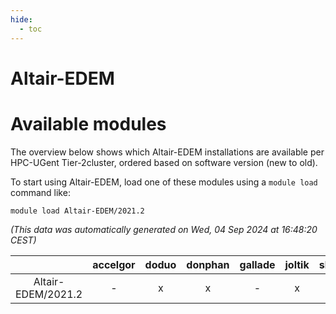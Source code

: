 ```yaml
---
hide:
  - toc
---
```


Altair-EDEM
===========

# Available modules


The overview below shows which Altair-EDEM installations are available per HPC-UGent Tier-2cluster, ordered based on software version (new to old).

To start using Altair-EDEM, load one of these modules using a `module load` command like:

```shell
module load Altair-EDEM/2021.2
```

*(This data was automatically generated on Wed, 04 Sep 2024 at 16:48:20 CEST)*  

| |accelgor|doduo|donphan|gallade|joltik|shinx|skitty|
| :---: | :---: | :---: | :---: | :---: | :---: | :---: | :---: |
|Altair-EDEM/2021.2|-|x|x|-|x|-|-|
